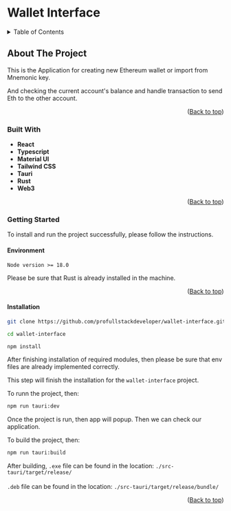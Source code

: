 <a name="readme-top"></a>

# Wallet Interface
<details>
<summary>Table of Contents</summary>
<ol>
<li>
<a href="#about-the-project">About The Project</a>
<ul>
<li>
<a href="#built-with">Built With</a>
</li>
<li>
<a href="#getting-started">Getting Started</a>
<ul>
<li><a href="#environment">Environment</a></li>
<li><a href="#prerequisites">Prerequisites</a></li>
<li><a href="#installation">Installation</a></li>
</ul>
</li>
</ol>
</details>

## About The Project
This is the Application for creating new Ethereum wallet or import from Mnemonic key.

And checking the current account's balance and handle transaction to send Eth to the other account.
<p align="right">(<a href="#readme-top">Back to top</a>)</p>


### Built With


* <b>React</b>
* <b>Typescript</b>
* <b>Material UI</b>
* <b>Tailwind CSS</b>
* <b>Tauri</b>
* <b>Rust</b>
* <b>Web3</b>

<p align="right">(<a href="#readme-top">Back to top</a>)</p>

### Getting Started

To install and run the project successfully, please follow the instructions.

#### Environment
```
Node version >= 18.0
```
Please be sure that Rust is already installed in the machine.
<p align="right">(<a href="#readme-top">Back to top</a>)</p>


#### Installation

```bash
git clone https://github.com/profullstackdeveloper/wallet-interface.git

cd wallet-interface

npm install
```

After finishing installation of required modules, then please be sure that env files are already implemented correctly.

This step will finish the installation for the ``wallet-interface`` project.

To runn the project, then:
```bash
npm run tauri:dev
```

Once the project is run, then app will popup. 
Then we can check our application.

To build the project, then:
```bash
npm run tauri:build
```
After building, `.exe` file can be found in the location: ``./src-tauri/target/release/``
<br></br>
`.deb` file can be found in the location: ``./src-tauri/target/release/bundle/`` 

<p align="right">(<a href="#readme-top">Back to top</a>)</p>
